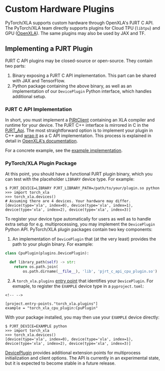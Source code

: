# Custom Hardware Plugins

PyTorch/XLA supports custom hardware through OpenXLA's PJRT C API. The
PyTorch/XLA team directly supports plugins for Cloud TPU (`libtpu`) and
GPU ([OpenXLA](https://github.com/openxla/xla/tree/main/xla/pjrt/gpu)).
The same plugins may also be used by JAX and TF.

## Implementing a PJRT Plugin

PJRT C API plugins may be closed-source or open-source. They contain two
parts:

1.  Binary exposing a PJRT C API implementation. This part can be shared
    with JAX and TensorFlow.
2.  Python package containing the above binary, as well as an
    implementation of our `DevicePlugin` Python interface, which handles
    additional setup.

### PJRT C API Implementation

In short, you must implement a
[PjRtClient](https://github.com/openxla/xla/blob/main/xla/pjrt/pjrt_client.h)
containing an XLA compiler and runtime for your device. The PJRT C++
interface is mirrored in C in the
[PJRT_Api](https://github.com/openxla/xla/blob/main/xla/pjrt/c/pjrt_c_api.h).
The most straightforward option is to implement your plugin in C++ and
[wrap
it](https://github.com/openxla/xla/blob/main/xla/pjrt/c/pjrt_c_api_wrapper_impl.h)
as a C API implementation. This process is explained in detail in
[OpenXLA's
documentation](https://openxla.org/xla/pjrt_integration#how_to_integrate_with_pjrt).

For a concrete example, see the [example
implementation](https://github.com/openxla/xla/blob/main/xla/pjrt/c/pjrt_c_api_cpu_internal.cc).

### PyTorch/XLA Plugin Package

At this point, you should have a functional PJRT plugin binary, which
you can test with the placeholder `LIBRARY` device type. For example:

    $ PJRT_DEVICE=LIBRARY PJRT_LIBRARY_PATH=/path/to/your/plugin.so python
    >>> import torch_xla
    >>> torch_xla.devices()
    # Assuming there are 4 devices. Your hardware may differ.
    [device(type='xla', index=0), device(type='xla', index=1), device(type='xla', index=2), device(type='xla', index=3)]

To register your device type automatically for users as well as to
handle extra setup for e.g. multiprocessing, you may implement the
`DevicePlugin` Python API. PyTorch/XLA plugin packages contain two key
components:

1.  An implementation of `DevicePlugin` that (at the very least)
    provides the path to your plugin binary. For example:

``` python
class CpuPlugin(plugins.DevicePlugin):

  def library_path(self) -> str:
    return os.path.join(
        os.path.dirname(__file__), 'lib', 'pjrt_c_api_cpu_plugin.so')
```

2.  A `torch_xla.plugins` [entry
    point](https://setuptools.pypa.io/en/latest/userguide/entry_point.html)
    that identifies your `DevicePlugin`. For exmaple, to register the
    `EXAMPLE` device type in a `pyproject.toml`:

```{=html}
<!-- -->
```
    [project.entry-points."torch_xla.plugins"]
    example = "torch_xla_cpu_plugin:CpuPlugin"

With your package installed, you may then use your `EXAMPLE` device
directly:

    $ PJRT_DEVICE=EXAMPLE python
    >>> import torch_xla
    >>> torch_xla.devices()
    [device(type='xla', index=0), device(type='xla', index=1), device(type='xla', index=2), device(type='xla', index=3)]

[DevicePlugin](https://github.com/pytorch/xla/blob/master/torch_xla/experimental/plugins.py)
provides additional extension points for multiprocess initialization and
client options. The API is currently in an experimental state, but it is
expected to become stable in a future release.
